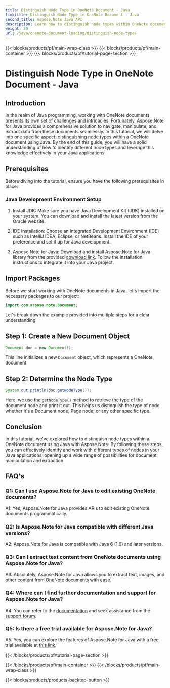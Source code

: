 ```yaml
---
title: Distinguish Node Type in OneNote Document - Java
linktitle: Distinguish Node Type in OneNote Document - Java
second_title: Aspose.Note Java API
description: Learn how to distinguish node types within OneNote documents using Java with Aspose.Note. Explore step-by-step guide & FAQs for seamless integration.
weight: 20
url: /java/onenote-document-loading/distinguish-node-type/
---
```


{{< blocks/products/pf/main-wrap-class >}}
{{< blocks/products/pf/main-container >}}
{{< blocks/products/pf/tutorial-page-section >}}

# Distinguish Node Type in OneNote Document - Java

## Introduction

In the realm of Java programming, working with OneNote documents presents its own set of challenges and intricacies. Fortunately, Aspose.Note for Java provides a comprehensive solution to navigate, manipulate, and extract data from these documents seamlessly. In this tutorial, we will delve into one specific aspect: distinguishing node types within a OneNote document using Java. By the end of this guide, you will have a solid understanding of how to identify different node types and leverage this knowledge effectively in your Java applications.

## Prerequisites

Before diving into the tutorial, ensure you have the following prerequisites in place:

### Java Development Environment Setup

1. Install JDK: Make sure you have Java Development Kit (JDK) installed on your system. You can download and install the latest version from the Oracle website.

2. IDE Installation: Choose an Integrated Development Environment (IDE) such as IntelliJ IDEA, Eclipse, or NetBeans. Install the IDE of your preference and set it up for Java development.

3. Aspose.Note for Java: Download and install Aspose.Note for Java library from the provided [download link](https://releases.aspose.com/note/java/). Follow the installation instructions to integrate it into your Java project.

## Import Packages

Before we start working with OneNote documents in Java, let's import the necessary packages to our project:

```java
import com.aspose.note.Document;
```

Let's break down the example provided into multiple steps for a clear understanding:

## Step 1: Create a New Document Object

```java
Document doc = new Document();
```

This line initializes a new `Document` object, which represents a OneNote document.

## Step 2: Determine the Node Type

```java
System.out.println(doc.getNodeType());
```

Here, we use the `getNodeType()` method to retrieve the type of the document node and print it out. This helps us distinguish the type of node, whether it's a Document node, Page node, or any other specific type.

## Conclusion

In this tutorial, we've explored how to distinguish node types within a OneNote document using Java with Aspose.Note. By following these steps, you can effectively identify and work with different types of nodes in your Java applications, opening up a wide range of possibilities for document manipulation and extraction.

## FAQ's

### Q1: Can I use Aspose.Note for Java to edit existing OneNote documents?

A1: Yes, Aspose.Note for Java provides APIs to edit existing OneNote documents programmatically.

### Q2: Is Aspose.Note for Java compatible with different Java versions?

A2: Aspose.Note for Java is compatible with Java 6 (1.6) and later versions.

### Q3: Can I extract text content from OneNote documents using Aspose.Note for Java?

A3: Absolutely, Aspose.Note for Java allows you to extract text, images, and other content from OneNote documents with ease.

### Q4: Where can I find further documentation and support for Aspose.Note for Java?

A4: You can refer to the [documentation](https://reference.aspose.com/note/java/) and seek assistance from the [support forum](https://forum.aspose.com/c/note/28).

### Q5: Is there a free trial available for Aspose.Note for Java?

A5: Yes, you can explore the features of Aspose.Note for Java with a free trial available at [this link](https://releases.aspose.com/).


{{< /blocks/products/pf/tutorial-page-section >}}

{{< /blocks/products/pf/main-container >}}
{{< /blocks/products/pf/main-wrap-class >}}

{{< blocks/products/products-backtop-button >}}
